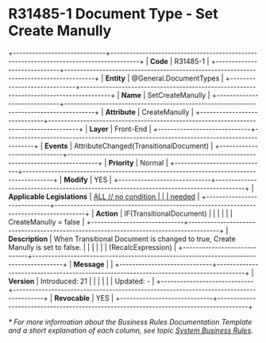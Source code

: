 ﻿---
erp.type: front-end-business-rule
erp.entity: General.DocumentTypes
---

# R31485-1 Document Type - Set Create Manully
+-----------------------------+---------------------------------------------------------------------------------------+
| **Code**                    | R31485-1                                                                              |
+-----------------------------+---------------------------------------------------------------------------------------+
| **Entity**                  | @General.DocumentTypes                                                                          |
+-----------------------------+---------------------------------------------------------------------------------------+
| **Name**                    | SetCreateManully                                                                      |
+-----------------------------+---------------------------------------------------------------------------------------+
| **Attribute**               | CreateManully                                                                         |
+-----------------------------+---------------------------------------------------------------------------------------+
| **Layer**                   | Front-End                                                                             |
+-----------------------------+---------------------------------------------------------------------------------------+
| **Events**                  | AttributeChanged(TransitionalDocument)                                                |
+-----------------------------+---------------------------------------------------------------------------------------+
| **Priority**                | Normal                                                                                |
+-----------------------------+---------------------------------------------------------------------------------------+
| **Modify**                  | YES                                                                                   |
+-----------------------------+---------------------------------------------------------------------------------------+
| **Applicable Legislations** | [ALL // no condition                                                                  |
|                             | needed](https://confluence.erp.net/display/techdoc/Country+Specific+Functionality)    |
+-----------------------------+---------------------------------------------------------------------------------------+
| **Action**                  | IF(TransitionalDocument)                                                              |
|                             |                                                                                       |
|                             | CreateManully = false                                                                 |
+-----------------------------+---------------------------------------------------------------------------------------+
| **Description**             | When Transitional Document is changed to true, Create Manully is set to false.        |
|                             |                                                                                       |
|                             | (RecalcExpression)                                                                    |
+-----------------------------+---------------------------------------------------------------------------------------+
| **Message**                 |                                                                                       |
+-----------------------------+---------------------------------------------------------------------------------------+
| **Version**                 | Introduced: 21                                                                        |
|                             |                                                                                       |
|                             | Updated: -                                                                            |
+-----------------------------+---------------------------------------------------------------------------------------+
| **Revocable**               | YES                                                                                   |
+-----------------------------+---------------------------------------------------------------------------------------+

*\* For more information about the Business Rules Documentation Template and a short explanation of each column, see
topic [System Business Rules](../templates/template-description-system-business-rules.md).*

  

  
